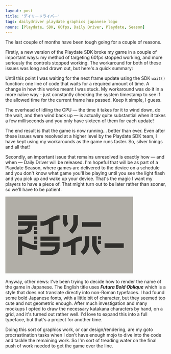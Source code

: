 ```yaml
---
layout: post
title: 'デイリードライバー'
tags: dailydriver playdate graphics japanese logo
nouns: [Playdate, SDK, 60fps, Daily Driver, Playdate, Season]
---
```


The last couple of months have been tough going for a couple of reasons.

Firstly, a new version of the Playdate SDK broke my game in a couple of important ways: my method of targeting 60fps stopped working, and more seriously the controls stopped working. The workaround for both of these issues was long and drawn out, but here's a quick summary:

Until this point I was waiting for the next frame update using the SDK `wait()` function: one line of code that waits for a required amount of time. A change in how this works meant I was stuck. My workaround was do it in a more naïve way - just constantly checking the system timestamp to see if the allowed time for the current frame has passed. Keep it simple, I guess.

The overhead of idling the CPU — the time it takes for it to wind down, do the wait, and then wind back up — is actually quite substantial when it takes a few milliseconds and you only have sixteen of them for each update!

The end result is that the game is now running... better than ever. Even after these issues were resolved at a higher level by the Playdate SDK team, I have kept using my workarounds as the game runs faster. So, silver linings and all that!

Secondly, an important issue that remains unresolved is exactly how — and when — Daily Driver will be released. I'm hopeful that will be as part of a Playdate Season, where games are delivered to the device on a schedule and you don't know what game you'll be playing until you see the light flash and you pick up and wake up your device. That's the magic I want my players to have a piece of. That might turn out to be later rather than sooner, so we'll have to be patient.

![PNG](/images/posts/daily-driver-katakana.png#playdate)

Anyway, other news: I've been trying to decide how to render the name of the game in Japanese. The English title uses _**Futura Bold Oblique**_ which is a style that does not translate directly into non-Roman typefaces. I had found some bold Japanese fonts, with a little bit of character, but they seemed too cute and not geometric enough. After much investigation and many mockups I opted to draw the necessary katakana characters by hand, on a grid, and it's turned out rather well. I'd love to expand this into a full typeface, but that's a project for another time.

Doing this sort of graphics work, or car design/rendering, are my goto procrastination tasks when I don't have enough mojo to dive into the code and tackle the remaining work. So I'm sort of treading water on the final push of work needed to get the game over the line.